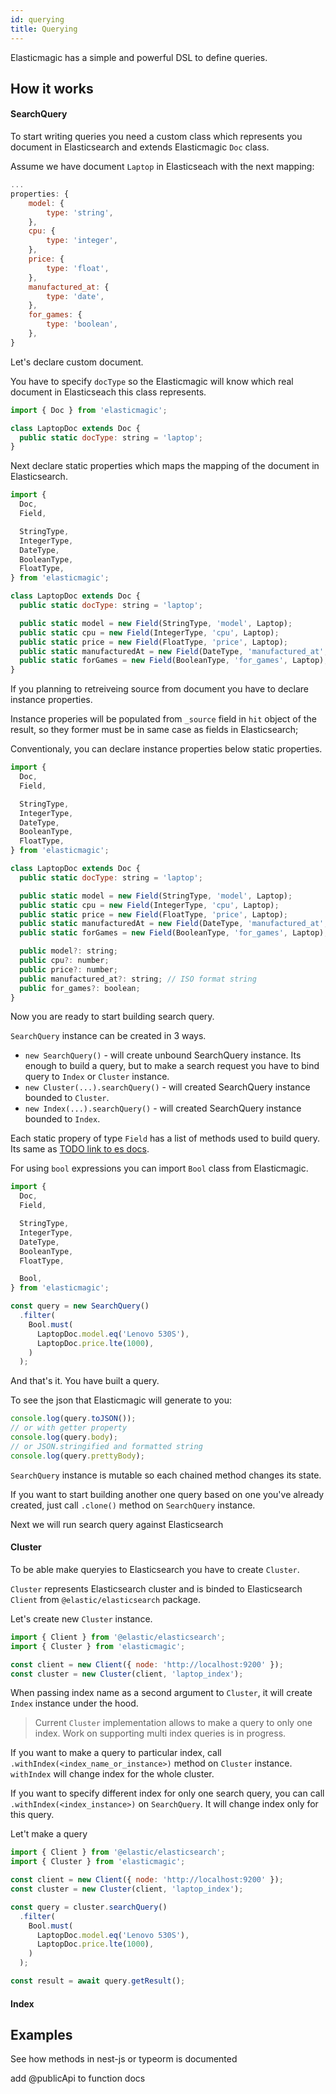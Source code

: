 ```yaml
---
id: querying
title: Querying
---
```


Elasticmagic has a simple and powerful DSL to define queries.

## How it works

#### SearchQuery

To start writing queries you need a custom class which represents you document in Elasticsearch and extends Elasticmagic `Doc` class.

Assume we have document `Laptop` in Elasticseach with the next mapping:

```javascript
...
properties: {
    model: {
        type: 'string',
    },
    cpu: {
        type: 'integer',
    },
    price: {
        type: 'float',
    }, 
    manufactured_at: {
        type: 'date',
    }, 
    for_games: {
        type: 'boolean',
    },
}
```

Let's declare custom document.

You have to specify `docType` so the Elasticmagic will know which real document in Elasticseach this class represents.

```javascript
import { Doc } from 'elasticmagic';

class LaptopDoc extends Doc {
  public static docType: string = 'laptop';
} 
```

Next declare static properties which maps the mapping of the document in Elasticsearch.

```javascript
import { 
  Doc, 
  Field,

  StringType,
  IntegerType,
  DateType,
  BooleanType,
  FloatType,
} from 'elasticmagic';

class LaptopDoc extends Doc {
  public static docType: string = 'laptop';

  public static model = new Field(StringType, 'model', Laptop);
  public static cpu = new Field(IntegerType, 'cpu', Laptop);
  public static price = new Field(FloatType, 'price', Laptop);
  public static manufacturedAt = new Field(DateType, 'manufactured_at', Laptop);
  public static forGames = new Field(BooleanType, 'for_games', Laptop);
} 
```

If you planning to retreiveing source from document you have to declare instance properties.

Instance properies will be populated from `_source` field in `hit` object of the result, so
they former must be in same case as fields in Elasticsearch;

Conventionaly, you can declare instance properties below static properties.

```javascript
import { 
  Doc, 
  Field,

  StringType,
  IntegerType,
  DateType,
  BooleanType,
  FloatType,
} from 'elasticmagic';

class LaptopDoc extends Doc {
  public static docType: string = 'laptop';

  public static model = new Field(StringType, 'model', Laptop);
  public static cpu = new Field(IntegerType, 'cpu', Laptop);
  public static price = new Field(FloatType, 'price', Laptop);
  public static manufacturedAt = new Field(DateType, 'manufactured_at', Laptop);
  public static forGames = new Field(BooleanType, 'for_games', Laptop);

  public model?: string;
  public cpu?: number;
  public price?: number;
  public manufactured_at?: string; // ISO format string
  public for_games?: boolean;
} 
```

Now you are ready to start building search query.

`SearchQuery` instance can be created in 3 ways.

* `new SearchQuery()` - will create unbound SearchQuery instance. Its enough to build a query, but to make a search request you have to bind query to `Index` or `Cluster` instance.
* `new Cluster(...).searchQuery()` - will created SearchQuery instance bounded to `Cluster`.  
* `new Index(...).searchQuery()` - will created SearchQuery instance bounded to `Index`.  


Each static propery of type `Field` has a list of methods used to build query. Its same as [TODO link to es docs]().

For using `bool` expressions you can import `Bool` class from Elasticmagic.

```javascript
import { 
  Doc, 
  Field,

  StringType,
  IntegerType,
  DateType,
  BooleanType,
  FloatType,

  Bool,
} from 'elasticmagic';

const query = new SearchQuery()
  .filter(
    Bool.must(
      LaptopDoc.model.eq('Lenovo 530S'),
      LaptopDoc.price.lte(1000),
    )
  );
```

And that's it. You have built a query.

To see the json that Elasticmagic will generate to you:

```javascript
console.log(query.toJSON());
// or with getter property
console.log(query.body);
// or JSON.stringified and formatted string
console.log(query.prettyBody);
```

`SearchQuery` instance is mutable so each chained method changes its state.

If you want to start building another one query based on one you've already created, just call `.clone()` method on `SearchQuery` instance.

Next we will run search query against Elasticsearch

#### Cluster

To be able make queryies to Elasticsearch you have to create `Cluster`.

`Cluster` represents Elasticsearch cluster and is binded to Elasticsearch `Client` from `@elastic/elasticsearch` package.

Let's create new `Cluster` instance.

```javascript
import { Client } from '@elastic/elasticsearch';
import { Cluster } from 'elasticmagic';

const client = new Client({ node: 'http://localhost:9200' });
const cluster = new Cluster(client, 'laptop_index');
```

When passing index name as a second argument to `Cluster`, it will create `Index` instance under the hood.

> Current `Cluster` implementation allows to make a query to only one index. Work on supporting multi index queries is in progress.

If you want to make a query to particular index, call `.withIndex(<index_name_or_instance>)` method on `Cluster` instance. `withIndex` will change index for the whole cluster.

If you want to specify different index for only one search query, you can call `.withIndex(<index_instance>)` on `SearchQuery`. It will change index only for this query.


Let't make a query

```javascript
import { Client } from '@elastic/elasticsearch';
import { Cluster } from 'elasticmagic';

const client = new Client({ node: 'http://localhost:9200' });
const cluster = new Cluster(client, 'laptop_index');

const query = cluster.searchQuery()
  .filter(
    Bool.must(
      LaptopDoc.model.eq('Lenovo 530S'),
      LaptopDoc.price.lte(1000),
    )
  );

const result = await query.getResult();

```

#### Index

## Examples

See how methods in nest-js or typeorm is documented

add @publicApi to function docs
